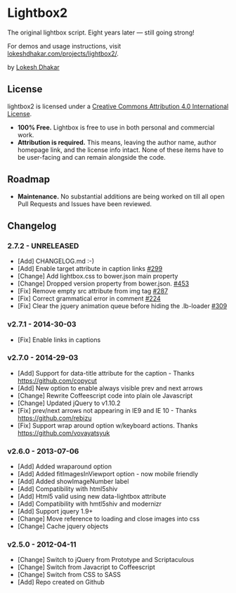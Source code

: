 # Lightbox2

The original lightbox script. Eight years later — still going strong!

For demos and usage instructions, visit [lokeshdhakar.com/projects/lightbox2/](http://lokeshdhakar.com/projects/lightbox2/).

by [Lokesh Dhakar](http://www.lokeshdhakar.com)  


## License

<span xmlns:dct="http://purl.org/dc/terms/" href="http://purl.org/dc/dcmitype/Text" property="dct:title" rel="dct:type">lightbox2</span> is licensed under a <a rel="license" href="http://creativecommons.org/licenses/by/4.0/">Creative Commons Attribution 4.0 International License</a>.

- **100% Free.** Lightbox is free to use in both personal and commercial work.
- **Attribution is required.** This means, leaving the author name, author homepage link, and the license info intact. None of these items have to be user-facing and can remain alongside the code.


## Roadmap

- **Maintenance.** No substantial additions are being worked on till all open Pull Requests and Issues have been reviewed.

## Changelog

### 2.7.2 - UNRELEASED

- [Add] CHANGELOG.md :-)
- [Add] Enable target attribute in caption links [#299](https://github.com/lokesh/lightbox2/pull/299)
- [Change] Add lightbox.css to bower.json main property
- [Change] Dropped version property from bower.json. [#453](https://github.com/lokesh/lightbox2/pull/453)
- [Fix] Remove empty src attribute from img tag [#287](https://github.com/lokesh/lightbox2/pull/287)
- [Fix] Correct grammatical error in comment [#224](https://github.com/lokesh/lightbox2/pull/224)
- [Fix] Clear the jquery animation queue before hiding the .lb-loader [#309](https://github.com/lokesh/lightbox2/pull/309)

### v2.7.1 - 2014-30-03

- [Fix] Enable links in captions

### v2.7.0 - 2014-29-03

- [Add] Support for data-title attribute for the caption - Thanks https://github.com/copycut
- [Add] New option to enable always visible prev and next arrows
- [Change] Rewrite Coffeescript code into plain ole Javascript
- [Change] Updated jQuery to v1.10.2
- [Fix] prev/next arrows not appearing in IE9 and IE 10 - Thanks https://github.com/rebizu
- [Fix]  Support wrap around option w/keyboard actions. Thanks https://github.com/vovayatsyuk

### v2.6.0 - 2013-07-06

- [Add] Added wraparound option
- [Add] Added fitImagesInViewport option - now mobile friendly
- [Add] Added showImageNumber label
- [Add] Compatibility with html5shiv
- [Add] Html5 valid using new data-lightbox attribute
- [Add] Compatibility with hmtl5shiv and modernizr
- [Add] Support jquery 1.9+
- [Change] Move reference to loading and close images into css
- [Change] Cache jquery objects

### v2.5.0 - 2012-04-11
- [Change] Switch to jQuery from Prototype and Scriptaculous
- [Change] Switch from Javacript to Coffeescript
- [Change] Switch from CSS to SASS
- [Add] Repo created on Github